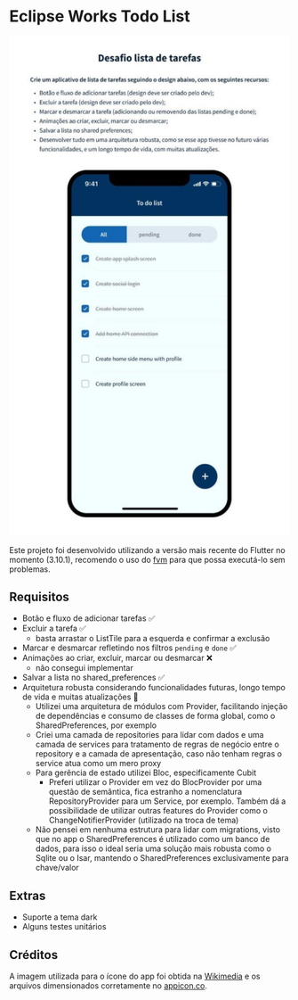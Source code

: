 # Eclipse Works Todo List

![desafio](challenge.jpg)

Este projeto foi desenvolvido utilizando a versão mais recente do Flutter no momento (3.10.1), recomendo o uso do [fvm](https://fvm.app) para que possa executá-lo sem problemas.

## Requisitos

- Botão e fluxo de adicionar tarefas ✅
- Excluir a tarefa ✅
  - basta arrastar o ListTile para a esquerda e confirmar a exclusão
- Marcar e desmarcar refletindo nos filtros `pending` e `done` ✅
- Animações ao criar, excluir, marcar ou desmarcar ❌
  - não consegui implementar
- Salvar a lista no shared_preferences ✅
- Arquitetura robusta considerando funcionalidades futuras, longo tempo de vida e muitas atualizações 🧐
  - Utilizei uma arquitetura de módulos com Provider, facilitando injeção de dependências e consumo de classes de forma global, como o SharedPreferences, por exemplo
  - Criei uma camada de repositories para lidar com dados e uma camada de services para tratamento de regras de negócio entre o repository e a camada de apresentação, caso não tenham regras o service atua como um mero proxy
  - Para gerência de estado utilizei Bloc, especificamente Cubit
    - Preferi utilizar o Provider em vez do BlocProvider por uma questão de semântica, fica estranho a nomenclatura RepositoryProvider para um Service, por exemplo. Também dá a possibilidade de utilizar outras features do Provider como o ChangeNotifierProvider (utilizado na troca de tema)
  - Não pensei em nenhuma estrutura para lidar com migrations, visto que no app o SharedPreferences é utilizado como um banco de dados, para isso o ideal seria uma solução mais robusta como o Sqlite ou o Isar, mantendo o SharedPreferences exclusivamente para chave/valor

## Extras

- Suporte a tema dark
- Alguns testes unitários

## Créditos

A imagem utilizada para o ícone do app foi obtida na [Wikimedia](https://commons.wikimedia.org/wiki/File:Emoji_u1f4dd.svg) e os arquivos dimensionados corretamente no [appicon.co](https://www.appicon.co/).
